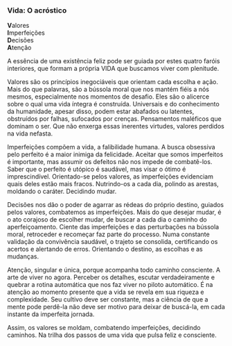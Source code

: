 ### Vida: O acróstico 

**V**alores  
**I**mperfeições  
**D**ecisões  
**A**tenção

A essência de uma existência feliz pode ser guiada por estes quatro faróis interiores, que formam a própria VIDA que buscamos viver com plenitude.

Valores são os princípios inegociáveis que orientam cada escolha e ação. Mais do que palavras, são a bússola moral que nos mantém fiéis a nós mesmos, especialmente nos momentos de desafio. Eles são o alicerce sobre o qual uma vida íntegra é construída. Universais e do conhecimento da humanidade, apesar disso, podem estar abafados ou latentes, obstruídos por falhas, sufocados por crenças. Pensamentos maléficos que dominam o ser. Que não enxerga essas inerentes virtudes, valores perdidos na vida nefasta.

Imperfeições compõem a vida, a falibilidade humana. A busca obsessiva pelo perfeito é a maior inimiga da felicidade. Aceitar que somos imperfeitos é importante, mas assumir os defeitos não nos impede de combatê-los. Saber que o perfeito é utópico é saudável, mas visar o ótimo é imprescindível. Orientado-se pelos valores, as imperfeições evidenciam quais deles estão mais fracos. Nutrindo-os a cada dia, polindo as arestas, moldando o caráter. Decidindo mudar.

Decisões nos dão o poder de agarrar as rédeas do próprio destino, guiados pelos valores, combatemos as imperfeições. Mais do que desejar mudar, é o ato corajoso de escolher mudar, de buscar a cada dia o caminho do aperfeiçoamento. Ciente das imperfeições e das perturbações na bússola moral, retroceder e recomeçar faz parte do processo. Numa constante validação da convivência saudável, o trajeto se consolida, certificando os acertos e alertando de erros. Orientando o destino, as escolhas e as mudanças.

Atenção, singular e única, porque acompanha todo caminho consciente. A arte de viver no agora. Perceber os detalhes, escutar verdadeiramente e quebrar a rotina automática que nos faz viver no piloto automático. É na atenção ao momento presente que a vida se revela em sua riqueza e complexidade. Seu cultivo deve ser constante, mas a ciência de que a mente pode perdê-la não deve ser motivo para deixar de buscá-la, em cada instante da imperfeita jornada.

Assim, os valores se moldam, combatendo imperfeições, decidindo caminhos. Na trilha dos passos de uma vida que pulsa feliz e consciente.